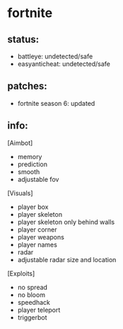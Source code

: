 # fortnite

## status:
- battleye: undetected/safe
- easyanticheat: undetected/safe

## patches:
- fortnite season 6: updated

## info:
[Aimbot]
- memory
- prediction
- smooth
- adjustable fov

[Visuals]
- player box
- player skeleton
- player skeleton only behind walls
- player corner
- player weapons
- player names
- radar
- adjustable radar size and location

[Exploits]
- no spread
- no bloom
- speedhack
- player teleport
- triggerbot
